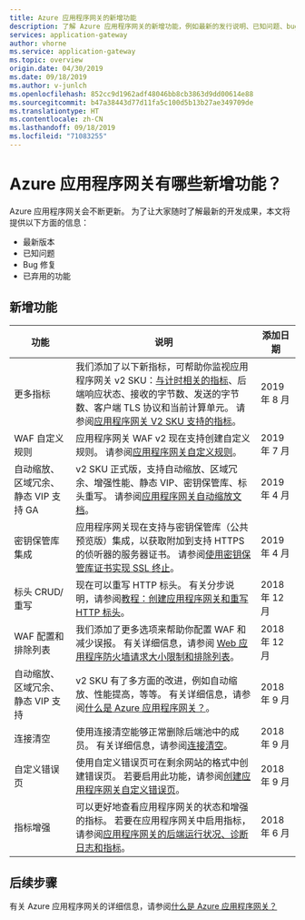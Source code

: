 ```yaml
---
title: Azure 应用程序网关的新增功能
description: 了解 Azure 应用程序网关的新增功能，例如最新的发行说明、已知问题、bug 修复、已弃用的功能和即将发生的更改。
services: application-gateway
author: vhorne
ms.service: application-gateway
ms.topic: overview
origin.date: 04/30/2019
ms.date: 09/18/2019
ms.author: v-junlch
ms.openlocfilehash: 852cc9d1962adf48046bb8cb3863d9dd00614e88
ms.sourcegitcommit: b47a38443d77d11fa5c100d5b13b27ae349709de
ms.translationtype: HT
ms.contentlocale: zh-CN
ms.lasthandoff: 09/18/2019
ms.locfileid: "71083255"
---
```

# <a name="whats-new-in-azure-application-gateway"></a>Azure 应用程序网关有哪些新增功能？

Azure 应用程序网关会不断更新。 为了让大家随时了解最新的开发成果，本文将提供以下方面的信息：

- 最新版本
- 已知问题
- Bug 修复
- 已弃用的功能

## <a name="new-features"></a>新增功能

|功能  |说明  |添加日期  |
|---------|---------|---------|
|更多指标 |我们添加了以下新指标，可帮助你监视应用程序网关 v2 SKU：[与计时相关的指标](/application-gateway/application-gateway-metrics#timing-metrics)、后端响应状态、接收的字节数、发送的字节数、客户端 TLS 协议和当前计算单元。 请参阅[应用程序网关 V2 SKU 支持的指标](/application-gateway/application-gateway-metrics#metrics-supported-by-application-gateway-v2-sku)。 |2019 年 8 月 |
|WAF 自定义规则 |应用程序网关 WAF v2 现在支持创建自定义规则。 请参阅[应用程序网关自定义规则](custom-waf-rules-overview.md)。 |2019 年 7 月 |
|自动缩放、区域冗余、静态 VIP 支持 GA |v2 SKU 正式版，支持自动缩放、区域冗余、增强性能、静态 VIP、密钥保管库、标头重写。 请参阅[应用程序网关自动缩放文档](application-gateway-autoscaling-zone-redundant.md)。 |2019 年 4 月 |
|密钥保管库集成 |应用程序网关现在支持与密钥保管库（公共预览版）集成，以获取附加到支持 HTTPS 的侦听器的服务器证书。 请参阅[使用密钥保管库证书实现 SSL 终止](key-vault-certs.md)。 |2019 年 4 月 |
|标头 CRUD/重写     |现在可以重写 HTTP 标头。 有关分步说明，请参阅[教程：创建应用程序网关和重写 HTTP 标头](tutorial-http-header-rewrite-powershell.md)。|2018 年 12 月|
|WAF 配置和排除列表     |我们添加了更多选项来帮助你配置 WAF 和减少误报。 有关详细信息，请参阅 [Web 应用程序防火墙请求大小限制和排除列表](application-gateway-waf-configuration.md)。|2018 年 12 月|
|自动缩放、区域冗余、静态 VIP 支持      |v2 SKU 有了多方面的改进，例如自动缩放、性能提高，等等。 有关详细信息，请参阅[什么是 Azure 应用程序网关？](overview.md)。|2018 年 9 月|
|连接清空     |使用连接清空能够正常删除后端池中的成员。 有关详细信息，请参阅[连接清空](overview.md#connection-draining)。|2018 年 9 月|
|自定义错误页     |使用自定义错误页可在剩余网站的格式中创建错误页。 若要启用此功能，请参阅[创建应用程序网关自定义错误页](custom-error.md)。|2018 年 9 月|
|指标增强     |可以更好地查看应用程序网关的状态和增强的指标。 若要在应用程序网关中启用指标，请参阅[应用程序网关的后端运行状况、诊断日志和指标](application-gateway-diagnostics.md)。|2018 年 6 月|

## <a name="next-steps"></a>后续步骤

有关 Azure 应用程序网关的详细信息，请参阅[什么是 Azure 应用程序网关？](overview.md)

<!-- Update_Description: wording update -->
